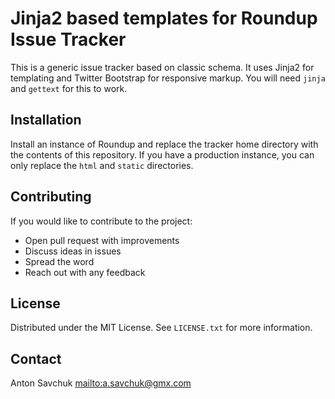 Jinja2 based templates for Roundup Issue Tracker
================================================

This is a generic issue tracker based on classic schema. It uses Jinja2 for
templating and Twitter Bootstrap for responsive markup. You will need `jinja`
and `gettext` for this to work.

Installation
------------

Install an instance of Roundup and replace the tracker home directory with the
contents of this repository. If you have a production instance, you can only
replace the `html` and `static` directories.

Contributing
------------

If you would like to contribute to the project:

* Open pull request with improvements
* Discuss ideas in issues
* Spread the word
* Reach out with any feedback

License
-------

Distributed under the MIT License. See `LICENSE.txt` for more information.

Contact
-------

Anton Savchuk <mailto:a.savchuk@gmx.com>
